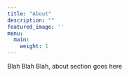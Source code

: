 ```yaml
---
title: "About"
description: ""
featured_image: ''
menu:
  main:
    weight: 1
---
```

Blah Blah Blah, about section goes here
